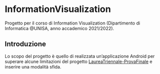 # InformationVisualization

Progetto per il corso di Information Visualization (Dipartimento di Informatica @UNISA, anno accademico 2021/2022).

## Introduzione

Lo scopo del progetto è quello di realizzata un’applicazione Android per superare alcune limitazioni del progetto [LaureaTriennale-ProvaFinale](https://github.com/carimippolito/LaureaTriennale-ProvaFinale) e inserire una modalità sfida.
